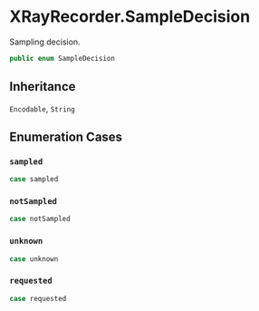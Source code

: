 # XRayRecorder.SampleDecision

Sampling decision.

``` swift
public enum SampleDecision
```

## Inheritance

`Encodable`, `String`

## Enumeration Cases

### `sampled`

``` swift
case sampled
```

### `notSampled`

``` swift
case notSampled
```

### `unknown`

``` swift
case unknown
```

### `requested`

``` swift
case requested
```
